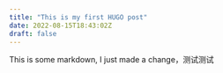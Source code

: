 ```yaml
---
title: "This is my first HUGO post"
date: 2022-08-15T18:43:02Z
draft: false
---
```


This is some markdown, I just made a change，测试测试